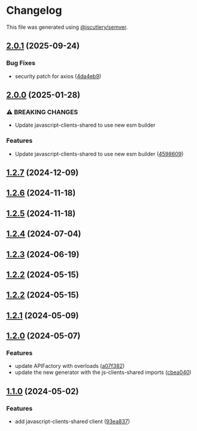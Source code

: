 # Changelog

This file was generated using [@jscutlery/semver](https://github.com/jscutlery/semver).

## [2.0.1](https://github.com/RedHatInsights/javascript-clients/compare/@redhat-cloud-services/javascript-clients-shared-2.0.0...@redhat-cloud-services/javascript-clients-shared-2.0.1) (2025-09-24)


### Bug Fixes

* security patch for axios ([4da4eb9](https://github.com/RedHatInsights/javascript-clients/commit/4da4eb95e285c17023e618bb5fc17e184dc6b227))

## [2.0.0](https://github.com/RedHatInsights/javascript-clients/compare/@redhat-cloud-services/javascript-clients-shared-1.2.7...@redhat-cloud-services/javascript-clients-shared-2.0.0) (2025-01-28)


### ⚠ BREAKING CHANGES

* Update javascript-clients-shared to use new esm builder

### Features

* Update javascript-clients-shared to use new esm builder ([4598609](https://github.com/RedHatInsights/javascript-clients/commit/4598609942ae362a844bb721dfe08df3f9961211))

## [1.2.7](https://github.com/RedHatInsights/javascript-clients/compare/@redhat-cloud-services/javascript-clients-shared-1.2.6...@redhat-cloud-services/javascript-clients-shared-1.2.7) (2024-12-09)

## [1.2.6](https://github.com/RedHatInsights/javascript-clients/compare/@redhat-cloud-services/javascript-clients-shared-1.2.5...@redhat-cloud-services/javascript-clients-shared-1.2.6) (2024-11-18)

## [1.2.5](https://github.com/RedHatInsights/javascript-clients/compare/@redhat-cloud-services/javascript-clients-shared-1.2.4...@redhat-cloud-services/javascript-clients-shared-1.2.5) (2024-11-18)

## [1.2.4](https://github.com/RedHatInsights/javascript-clients/compare/@redhat-cloud-services/javascript-clients-shared-1.2.3...@redhat-cloud-services/javascript-clients-shared-1.2.4) (2024-07-04)

## [1.2.3](https://github.com/RedHatInsights/javascript-clients/compare/@redhat-cloud-services/javascript-clients-shared-1.2.2...@redhat-cloud-services/javascript-clients-shared-1.2.3) (2024-06-19)

## [1.2.2](https://github.com/RedHatInsights/javascript-clients/compare/@redhat-cloud-services/javascript-clients-shared-1.2.1...@redhat-cloud-services/javascript-clients-shared-1.2.2) (2024-05-15)

## [1.2.2](https://github.com/RedHatInsights/javascript-clients/compare/@redhat-cloud-services/javascript-clients-shared-1.2.1...@redhat-cloud-services/javascript-clients-shared-1.2.2) (2024-05-15)

## [1.2.1](https://github.com/RedHatInsights/javascript-clients/compare/@redhat-cloud-services/javascript-clients-shared-1.2.0...@redhat-cloud-services/javascript-clients-shared-1.2.1) (2024-05-09)

## [1.2.0](https://github.com/RedHatInsights/javascript-clients/compare/@redhat-cloud-services/javascript-clients-shared-1.1.0...@redhat-cloud-services/javascript-clients-shared-1.2.0) (2024-05-07)


### Features

* update APIFactory with overloads ([a07f382](https://github.com/RedHatInsights/javascript-clients/commit/a07f382363a268622f42ee02c3a3ea33c90cce42))
* update the new generator with the js-clients-shared imports ([cbea040](https://github.com/RedHatInsights/javascript-clients/commit/cbea0403327f96f766ddbba02ce0aff412e5379f))

## [1.1.0](https://github.com/RedHatInsights/javascript-clients/compare/@redhat-cloud-services/javascript-clients-shared-1.0.0...@redhat-cloud-services/javascript-clients-shared-1.1.0) (2024-05-02)


### Features

* add javascript-clients-shared client ([93ea837](https://github.com/RedHatInsights/javascript-clients/commit/93ea8373485f32031fe24c99f1c162c707c3225f))
